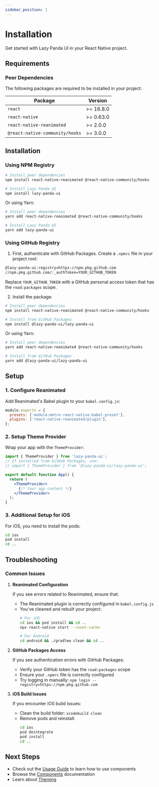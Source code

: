 ```yaml
---
sidebar_position: 1
---
```


# Installation

Get started with Lazy Panda UI in your React Native project.

## Requirements

### Peer Dependencies

The following packages are required to be installed in your project:

| Package | Version |
|---------|---------|
| `react` | >= 16.8.0 |
| `react-native` | >= 0.63.0 |
| `react-native-reanimated` | >= 2.0.0 |
| `@react-native-community/hooks` | >= 3.0.0 |

## Installation

### Using NPM Registry

```bash
# Install peer dependencies
npm install react-native-reanimated @react-native-community/hooks

# Install Lazy Panda UI
npm install lazy-panda-ui
```

Or using Yarn:

```bash
# Install peer dependencies
yarn add react-native-reanimated @react-native-community/hooks

# Install Lazy Panda UI
yarn add lazy-panda-ui
```

### Using GitHub Registry

1. First, authenticate with GitHub Packages. Create a `.npmrc` file in your project root:

```bash
@lazy-panda-ui:registry=https://npm.pkg.github.com
//npm.pkg.github.com/:_authToken=YOUR_GITHUB_TOKEN
```

Replace `YOUR_GITHUB_TOKEN` with a GitHub personal access token that has the `read:packages` scope.

2. Install the package:

```bash
# Install peer dependencies
npm install react-native-reanimated @react-native-community/hooks

# Install from GitHub Packages
npm install @lazy-panda-ui/lazy-panda-ui
```

Or using Yarn:

```bash
# Install peer dependencies
yarn add react-native-reanimated @react-native-community/hooks

# Install from GitHub Packages
yarn add @lazy-panda-ui/lazy-panda-ui
```

## Setup

### 1. Configure Reanimated

Add Reanimated's Babel plugin to your `babel.config.js`:

```js
module.exports = {
  presets: ['module:metro-react-native-babel-preset'],
  plugins: ['react-native-reanimated/plugin'],
};
```

### 2. Setup Theme Provider

Wrap your app with the `ThemeProvider`:

```jsx
import { ThemeProvider } from 'lazy-panda-ui';
// If installed from GitHub Packages, use:
// import { ThemeProvider } from '@lazy-panda-ui/lazy-panda-ui';

export default function App() {
  return (
    <ThemeProvider>
      {/* Your app content */}
    </ThemeProvider>
  );
}
```

### 3. Additional Setup for iOS

For iOS, you need to install the pods:

```bash
cd ios
pod install
cd ..
```

## Troubleshooting

### Common Issues

1. **Reanimated Configuration**
   
   If you see errors related to Reanimated, ensure that:
   - The Reanimated plugin is correctly configured in `babel.config.js`
   - You've cleaned and rebuilt your project:
     ```bash
     # For iOS
     cd ios && pod install && cd ..
     npx react-native start --reset-cache
     
     # For Android
     cd android && ./gradlew clean && cd ..
     ```

2. **GitHub Packages Access**

   If you see authentication errors with GitHub Packages:
   - Verify your GitHub token has the `read:packages` scope
   - Ensure your `.npmrc` file is correctly configured
   - Try logging in manually: `npm login --registry=https://npm.pkg.github.com`

3. **iOS Build Issues**

   If you encounter iOS build issues:
   - Clean the build folder: `xcodebuild clean`
   - Remove pods and reinstall: 
     ```bash
     cd ios
     pod deintegrate
     pod install
     cd ..
     ```

## Next Steps

- Check out the [Usage Guide](usage) to learn how to use components
- Browse the [Components](../components/button) documentation
- Learn about [Theming](../customization/theming)
